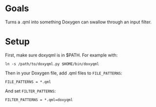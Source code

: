 # Goals

Turns a .qml into something Doxygen can swallow through an input filter.

# Setup

First, make sure doxyqml is in $PATH. For example with:

    ln -s /path/to/doxyqml.py $HOME/bin/doxyqml

Then in your Doxygen file, add .qml files to `FILE_PATTERNS`:

    FILE_PATTERNS = *.qml

And set `FILTER_PATTERNS`:

    FILTER_PATTERNS = *.qml=doxyqml
